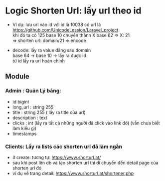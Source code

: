 # Logic Shorten Url: lấy url theo id
- Ví dụ: lưu url vào id 
với id là 10038 có url là https://github.com/UnicodeLession/Laravel_project  
khi đó ta có 125 base 10 chuyển thành X base 62
=> X: 21  
=> shorten url: domain/21
=> encode

- decode: lấy ra value đằng sau domain  
base 64 -> base 10 -> lấy ra được id   
từ id lấy ra url hoàn chỉnh

## Module
### Admin : Quản Lý bảng: 
- id bigint
- long_url : string 255
- title : string 255 ( lấy ra title của url)
- description : text
- clicks : int (lấy ra tất cả những người đã click vào link đó) (vẫn chưa biết làm kiểu gì)
- timestamps
### Clients: Lấy ra lists các shorten url đã làm ngắn
- ở create: tương tự: https://www.shorturl.at/
- sau khi post lên db và tạo shorten url thì di chuyển đến detail page của shorten url đó
- ví dụ về trang detail: https://www.shorturl.at/shortener.php

